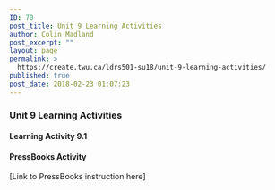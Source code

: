 ```yaml
---
ID: 70
post_title: Unit 9 Learning Activities
author: Colin Madland
post_excerpt: ""
layout: page
permalink: >
  https://create.twu.ca/ldrs501-su18/unit-9-learning-activities/
published: true
post_date: 2018-02-23 01:07:23
---
```

<h3>Unit 9 Learning Activities</h3>

<h4>Learning Activity 9.1</h4>

<h4>PressBooks Activity</h4>

[Link to PressBooks instruction here]

&nbsp;
